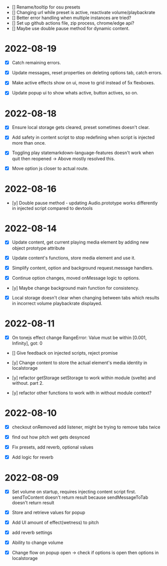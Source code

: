 #
- [] Rename/tooltip for osu presets
- [] Changing url while preset is active, reactivate volume/playbackrate
- [] Better error handling when multiple instances are tried?
- [] Set up github actions file, zip process, chrome/edge api?
- [] Maybe use double pause method for dynamic content.

# 2022-08-19

- [x] Catch remaining errors.

- [x] Update messages, reset properties on deleting options tab, catch errors.

- [x] Make active effects show on ui, move to grid instead of 5x flexboxes.

- [x] Update popup ui to show whats active, button actives, so on.

# 2022-08-18

- [x] Ensure local storage gets cleared, preset sometimes doesn't clear.

- [x] Add safety in content script to stop redefining when script is injected more than once.

- [x] Toggling play statemarkdown-language-features doesn't work when quit then reopened -> Above mostly resolved this.

- [x] Move option js closer to actual route.

# 2022-08-16

- [y] Double pause method - updating Audio.prototype works differently in injected script compared to devtools


# 2022-08-14

- [x] Update content, get current playing media element by adding new object prototype attribute

- [x] Update content's functions, store media element and use it.

- [x] Simplify content, option and background request.message handlers.

- [x] Continue option changes, moved onMessage logic to options.

- [y] Maybe change background main function for consistency.

- [x] Local storage doesn't clear when changing between tabs which results in incorrect volume playbackrate displayed.

# 2022-08-11

- [x] On tonejs effect change RangeError: Value must be within [0.001, Infinity], got: 0

- [] Give feedback on injected scripts, reject promise 

- [y] Change content to store the actual element's media identity in localstorage

- [y] refactor getStorage setStorage to work within module (svelte) and without. part 2.

- [y] refactor other functions to work with in without module context?

# 2022-08-10

- [x] checkout onRemoved add listener, might be trying to remove tabs twice

- [x] find out how pitch wet gets desynced

- [x] Fix presets, add reverb, optional values

- [x] Add logic for reverb

# 2022-08-09

- [x] Set volume on startup, requires injecting content script first.
    sendToContent doesn't return result because sendMessageToTab doesn't return result

- [x] Store and retrieve values for popup

- [x] Add UI amount of effect(wetness) to pitch

- [x] add reverb settings

- [x] Ability to change volume

- [x] Change flow on popup open -> check if options is open then options in localstorage